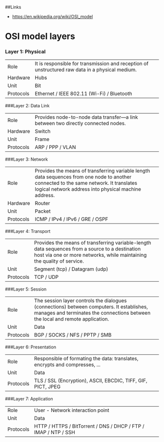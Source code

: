 ##Links
- https://en.wikipedia.org/wiki/OSI_model

# OSI model layers

### Layer 1: Physical

| | | |
|-|-|-|
| Role | It is responsible for transmission and reception of unstructured raw data in a physical medium. |
| Hardware | Hubs |
| Unit | Bit |
| Protocols | Ethernet / IEEE 802.11 (Wi-Fi) / Bluetooth |


###Layer 2: Data Link

| | | |
|-|-|-|
| Role | Provides node-to-node data transfer—a link between two directly connected nodes. |
| Hardware | Switch |
| Unit | Frame |
| Protocols | ARP / PPP / VLAN |


###Layer 3: Network

| | | |
|-|-|-|
| Role | Provides the means of transferring variable length data sequences from one node to another connected to the same network. It translates logical network address into physical machine address. |
| Hardware | Router |
| Unit | Packet |
| Protocols | ICMP / IPv4 / IPv6 / GRE / OSPF |


###Layer 4: Transport

| | | |
|-|-|-|
| Role | Provides the means of transferring variable-length data sequences from a source to a destination host via one or more networks, while maintaining the quality of service. |
| Unit | Segment (tcp) / Datagram (udp) |
| Protocols | TCP / UDP |


###Layer 5: Session

| | | |
|-|-|-|
| Role | The session layer controls the dialogues (connections) between computers. It establishes, manages and terminates the connections between the local and remote application. |
| Unit | Data |
| Protocols | BGP / SOCKS / NFS / PPTP / SMB |


###Layer 6: Presentation

| | | |
|-|-|-|
| Role | Responsible of formating the data: translates, encrypts and compresses, ... |
| Unit | Data |
| Protocols | TLS / SSL (Encryption), ASCII, EBCDIC, TIFF, GIF, PICT, JPEG |


###Layer 7: Application

| | | |
|-|-|-|
| Role | User - Network interaction point |
| Unit | Data |
| Protocols | HTTP / HTTPS / BitTorrent / DNS / DHCP / FTP / IMAP / NTP / SSH |
